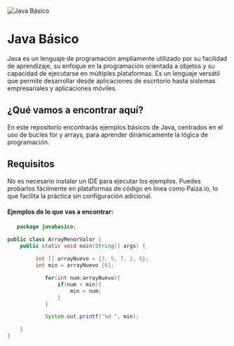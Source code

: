 ![Java Básico](https://c4.wallpaperflare.com/wallpaper/974/747/684/java-developer-hd-wallpaper-preview.jpg)
# Java Básico

Java es un lenguaje de programación ampliamente utilizado por su facilidad de aprendizaje, su enfoque en la programación orientada a objetos y su capacidad de ejecutarse en múltiples plataformas. 
Es un lenguaje versátil que permite desarrollar desde aplicaciones de escritorio hasta sistemas empresariales y aplicaciones móviles. 

## ¿Qué vamos a encontrar aquí?

En este repositorio encontrarás ejemplos básicos de Java, centrados en el uso de bucles for y arrays, para aprender dinámicamente la lógica de programación.

## Requisitos

No es necesario instalar un IDE para ejecutar los ejemplos. 
Puedes probarlos fácilmente en plataformas de código en línea como Paiza.io, lo que facilita la práctica sin configuración adicional.


#### Ejemplos de lo que vas a encontrar:
```java
   package javabasico;

public class ArrayMenorValor {
	public static void main(String[] args) {
		
		 int [] arrayNuevo = {3, 5, 7, 2, 8};
		 int min = arrayNuevo [0];

		    for(int num:arrayNuevo){
		        if(num < min){
		            min = num;
		        }
		    }

		    System.out.printf("%d ", min);

	}
}
```
